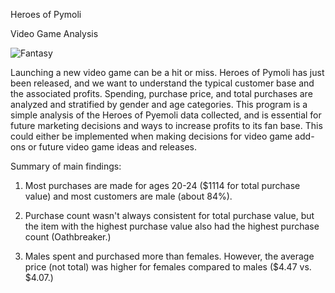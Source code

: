 Heroes of Pymoli

Video Game Analysis

![Fantasy](HeroesOfPymoli/Images/Fantasy.png)

Launching a new video game can be a hit or miss. Heroes of Pymoli has just been released, and we want to understand the typical customer base and the associated profits. Spending, purchase price, and total purchases are analyzed and stratified by gender and age categories. This program is a simple analysis of the Heroes of Pyemoli data collected, and is essential for future marketing decisions and ways to increase profits to its fan base. This could either be implemented when making decisions for video game add-ons or future video game ideas and releases. 

Summary of main findings:

1) Most purchases are made for ages 20-24 ($1114 for total purchase value) and most customers are male (about 84%). 

2) Purchase count wasn't always consistent for total purchase value, but the item with the highest purchase value also had the highest purchase count (Oathbreaker.) 

3) Males spent and purchased more than females. However, the average price (not total) was higher for females compared to males ($4.47 vs. $4.07.)
